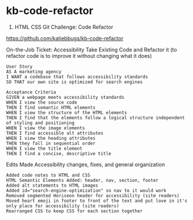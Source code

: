 # kb-code-refactor
1. HTML CSS Git Challenge: Code Refactor

https://github.com/katiebbugs/kb-code-refactor


On-the-Job Ticket: Accessibility
Take Existing Code and Refactor it
(to refactor code is to improve it without changing what it does)

    User Story
    AS A marketing agency
    I WANT a codebase that follows accessibility standards
    SO THAT our own site is optimized for search engines

    Acceptance Criteria
    GIVEN a webpage meets accessibility standards
    WHEN I view the source code
    THEN I find semantic HTML elements
    WHEN I view the structure of the HTML elements
    THEN I find that the elements follow a logical structure independent of styling and positioning
    WHEN I view the image elements
    THEN I find accessible alt attributes
    WHEN I view the heading attributes
    THEN they fall in sequential order
    WHEN I view the title element
    THEN I find a concise, descriptive title

Edits Made
Accessibility changes, fixes, and general organization

    Added code notes to HTML and CSS
    HTML Semantic Elements Added: header, nav, section, footer
    Added alt statements to HTML images
    Added id="search-engine-optimization" so nav to it would work
    Removed segmented Horiseon header for accessibility (site readers)
    Moved heart emoji in footer to front of the text and put love in it's only place for accessibility (site readers)
    Rearranged CSS to keep CSS for each section together
